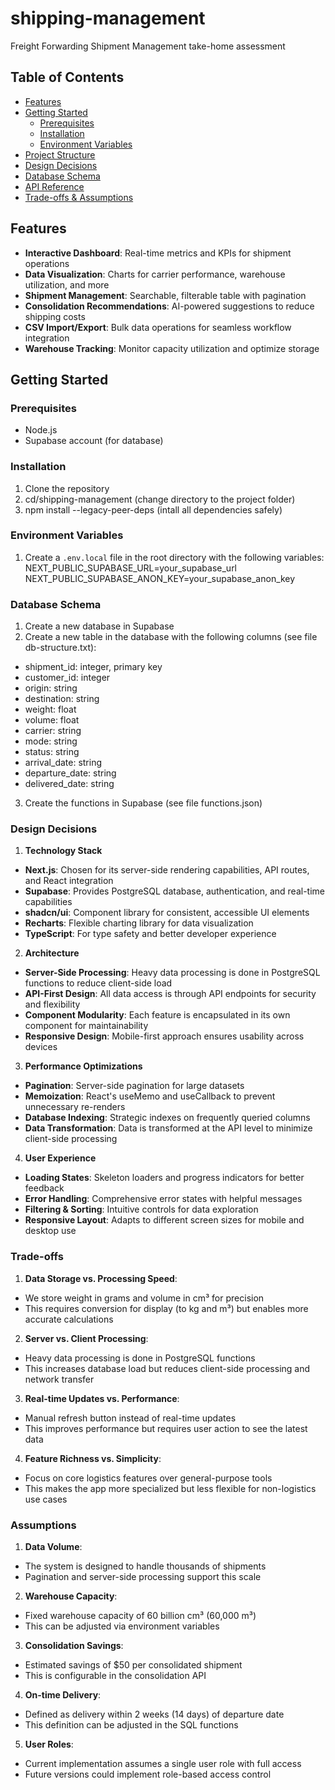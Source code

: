 # shipping-management

Freight Forwarding Shipment Management take-home assessment

## Table of Contents

- [Features](#features)
- [Getting Started](#getting-started)
  - [Prerequisites](#prerequisites)
  - [Installation](#installation)
  - [Environment Variables](#environment-variables)
- [Project Structure](#project-structure)
- [Design Decisions](#design-decisions)
- [Database Schema](#database-schema)
- [API Reference](#api-reference)
- [Trade-offs & Assumptions](#trade-offs--assumptions)

## Features

- **Interactive Dashboard**: Real-time metrics and KPIs for shipment operations
- **Data Visualization**: Charts for carrier performance, warehouse utilization, and more
- **Shipment Management**: Searchable, filterable table with pagination
- **Consolidation Recommendations**: AI-powered suggestions to reduce shipping costs
- **CSV Import/Export**: Bulk data operations for seamless workflow integration
- **Warehouse Tracking**: Monitor capacity utilization and optimize storage

## Getting Started

### Prerequisites

- Node.js
- Supabase account (for database)

### Installation

1. Clone the repository
2. cd/shipping-management (change directory to the project folder)
3. npm install --legacy-peer-deps (intall all dependencies safely)

### Environment Variables

1. Create a `.env.local` file in the root directory with the following variables:
   NEXT_PUBLIC_SUPABASE_URL=your_supabase_url
   NEXT_PUBLIC_SUPABASE_ANON_KEY=your_supabase_anon_key

### Database Schema

1. Create a new database in Supabase
2. Create a new table in the database with the following columns (see file db-structure.txt):

- shipment_id: integer, primary key
- customer_id: integer
- origin: string
- destination: string
- weight: float
- volume: float
- carrier: string
- mode: string
- status: string
- arrival_date: string
- departure_date: string
- delivered_date: string

3. Create the functions in Supabase (see file functions.json)

### Design Decisions

1. **Technology Stack**

- **Next.js**: Chosen for its server-side rendering capabilities, API routes, and React integration
- **Supabase**: Provides PostgreSQL database, authentication, and real-time capabilities
- **shadcn/ui**: Component library for consistent, accessible UI elements
- **Recharts**: Flexible charting library for data visualization
- **TypeScript**: For type safety and better developer experience

2. **Architecture**

- **Server-Side Processing**: Heavy data processing is done in PostgreSQL functions to reduce client-side load
- **API-First Design**: All data access is through API endpoints for security and flexibility
- **Component Modularity**: Each feature is encapsulated in its own component for maintainability
- **Responsive Design**: Mobile-first approach ensures usability across devices

3. **Performance Optimizations**

- **Pagination**: Server-side pagination for large datasets
- **Memoization**: React's useMemo and useCallback to prevent unnecessary re-renders
- **Database Indexing**: Strategic indexes on frequently queried columns
- **Data Transformation**: Data is transformed at the API level to minimize client-side processing

4. **User Experience**

- **Loading States**: Skeleton loaders and progress indicators for better feedback
- **Error Handling**: Comprehensive error states with helpful messages
- **Filtering & Sorting**: Intuitive controls for data exploration
- **Responsive Layout**: Adapts to different screen sizes for mobile and desktop use

### Trade-offs

1. **Data Storage vs. Processing Speed**:

- We store weight in grams and volume in cm³ for precision
- This requires conversion for display (to kg and m³) but enables more accurate calculations

2. **Server vs. Client Processing**:

- Heavy data processing is done in PostgreSQL functions
- This increases database load but reduces client-side processing and network transfer

3. **Real-time Updates vs. Performance**:

- Manual refresh button instead of real-time updates
- This improves performance but requires user action to see the latest data

4. **Feature Richness vs. Simplicity**:

- Focus on core logistics features over general-purpose tools
- This makes the app more specialized but less flexible for non-logistics use cases

### Assumptions

1. **Data Volume**:

- The system is designed to handle thousands of shipments
- Pagination and server-side processing support this scale

2. **Warehouse Capacity**:

- Fixed warehouse capacity of 60 billion cm³ (60,000 m³)
- This can be adjusted via environment variables

3. **Consolidation Savings**:

- Estimated savings of $50 per consolidated shipment
- This is configurable in the consolidation API

4. **On-time Delivery**:

- Defined as delivery within 2 weeks (14 days) of departure date
- This definition can be adjusted in the SQL functions

5. **User Roles**:

- Current implementation assumes a single user role with full access
- Future versions could implement role-based access control
